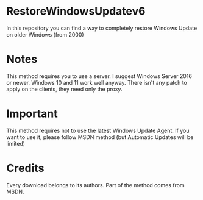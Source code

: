 # RestoreWindowsUpdatev6
In this repository you can find a way to completely restore Windows Update on older Windows (from 2000)

# Notes
This method requires you to use a server.
I suggest Windows Server 2016 or newer.
Windows 10 and 11 work well anyway.
There isn't any patch to apply on the clients, they need only the proxy.

# Important
This method requires not to use the latest Windows Update Agent.
If you want to use it, please follow MSDN method (but Automatic Updates will be limited)

# Credits
Every download belongs to its authors.
Part of the method comes from MSDN.
